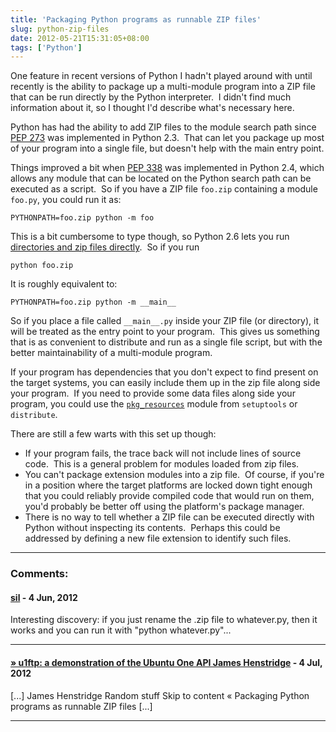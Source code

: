 ```yaml
---
title: 'Packaging Python programs as runnable ZIP files'
slug: python-zip-files
date: 2012-05-21T15:31:05+08:00
tags: ['Python']
---
```


One feature in recent versions of Python I hadn\'t played around with
until recently is the ability to package up a multi-module program into
a ZIP file that can be run directly by the Python interpreter.  I
didn\'t find much information about it, so I thought I\'d describe
what\'s necessary here.

Python has had the ability to add ZIP files to the module search path
since [PEP
273](http://www.python.org/dev/peps/pep-0273/ "PEP 273 -- Import Modules from Zip Archives")
was implemented in Python 2.3.  That can let you package up most of your
program into a single file, but doesn\'t help with the main entry point.

Things improved a bit when [PEP
338](http://www.python.org/dev/peps/pep-0338/ "PEP 338 -- Executing modules as scripts")
was implemented in Python 2.4, which allows any module that can be
located on the Python search path can be executed as a script.  So if
you have a ZIP file `foo.zip` containing a module `foo.py`, you could
run it as:

    PYTHONPATH=foo.zip python -m foo

This is a bit cumbersome to type though, so Python 2.6 lets you run
[directories and zip files
directly](http://bugs.python.org/issue1739468 "Issue 1739468: Allow interpreter to execute a zip file"). 
So if you run

    python foo.zip

It is roughly equivalent to:

    PYTHONPATH=foo.zip python -m __main__

So if you place a file called `__main__.py` inside your ZIP file (or
directory), it will be treated as the entry point to your program.  This
gives us something that is as convenient to distribute and run as a
single file script, but with the better maintainability of a
multi-module program.

If your program has dependencies that you don\'t expect to find present
on the target systems, you can easily include them up in the zip file
along side your program.  If you need to provide some data files along
side your program, you could use the
[`pkg_resources`](http://packages.python.org/distribute/pkg_resources.html)
module from `setuptools` or `distribute`.

There are still a few warts with this set up though:

-   If your program fails, the trace back will not include lines of
    source code.  This is a general problem for modules loaded from zip
    files.
-   You can\'t package extension modules into a zip file.  Of course, if
    you\'re in a position where the target platforms are locked down
    tight enough that you could reliably provide compiled code that
    would run on them, you\'d probably be better off using the
    platform\'s package manager.
-   There is no way to tell whether a ZIP file can be executed directly
    with Python without inspecting its contents.  Perhaps this could be
    addressed by defining a new file extension to identify such files.

---
### Comments:
#### [sil](http://www.kryogenix.org/) - <time datetime="2012-06-04 22:28:54">4 Jun, 2012</time>

Interesting discovery: if you just rename the .zip file to whatever.py,
then it works and you can run it with \"python whatever.py\"\...

---
#### [» u1ftp: a demonstration of the Ubuntu One API James Henstridge](u1ftp.md) - <time datetime="2012-07-04 16:32:50">4 Jul, 2012</time>

\[\...\] James Henstridge Random stuff Skip to content « Packaging
Python programs as runnable ZIP files \[\...\]

---
